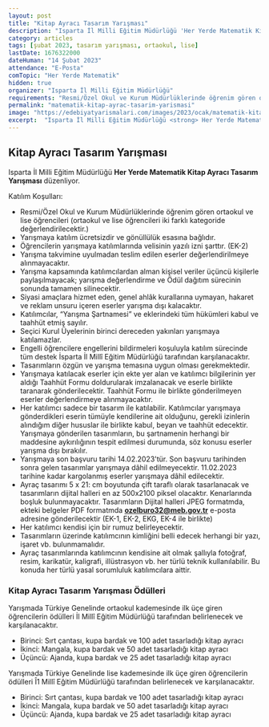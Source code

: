 ```yaml
---
layout: post
title: "Kitap Ayracı Tasarım Yarışması"
description: "Isparta İl Milli Eğitim Müdürlüğü 'Her Yerde Matematik Kitap Ayracı Tasarım Yarışması' düzenliyor."
category: articles
tags: [şubat 2023, tasarım yarışması, ortaokul, lise]
lastDate: 1676322000
dateHuman: "14 Şubat 2023"
attendance: "E-Posta"
comTopic: "Her Yerde Matematik"
hidden: true
organizer: "Isparta İl Milli Eğitim Müdürlüğü"
requirements: "Resmi/Özel Okul ve Kurum Müdürlüklerinde öğrenim gören ortaokul ve lise öğrencileri katılabilir."
permalink: "matematik-kitap-ayrac-tasarim-yarismasi"
image: "https://edebiyatyarismalari.com/images/2023/ocak/matematik-kitap-ayrac-tasarim-yarismasi.jpg"
excerpt:  "Isparta İl Milli Eğitim Müdürlüğü <strong> Her Yerde Matematik Kitap Ayracı Tasarım Yarışması </strong> düzenliyor."
---
```


## Kitap Ayracı Tasarım Yarışması
Isparta İl Milli Eğitim Müdürlüğü **Her Yerde Matematik Kitap Ayracı Tasarım Yarışması** düzenliyor.  

Katılım Koşulları:
- Resmi/Özel Okul ve Kurum Müdürlüklerinde öğrenim gören ortaokul ve lise öğrencileri (ortaokul ve lise öğrencileri iki farklı kategoride değerlendirilecektir.)
- Yarışmaya katılım ücretsizdir ve gönüllülük esasına bağlıdır.
- Öğrencilerin yarışmaya katılımlarında velisinin yazılı izni şarttır. (EK-2)
- Yarışma takvimine uyulmadan teslim edilen eserler değerlendirilmeye alınmayacaktır.
- Yarışma kapsamında katılımcılardan alman kişisel veriler üçüncü kişilerle paylaşılmayacak; yarışma değerlendirme ve Ödül dağıtım sürecinin sonunda tamamen silinecektir.
- Siyasi amaçlara hizmet eden, genel ahlâk kurallarına uymayan, hakaret ve reklam unsuru içeren eserler yarışma dışı kalacaktır.
- Katılımcılar, “Yarışma Şartnamesi” ve eklerindeki tüm hükümleri kabul ve taahhüt etmiş sayılır.
- Seçici Kurul Üyelerinin birinci dereceden yakınları yarışmaya katılamazlar.
- Engelli öğrencilere engellerini bildirmeleri koşuluyla katılım sürecinde tüm destek İsparta İl Millî Eğitim Müdürlüğü tarafından karşılanacaktır.
- Tasarımların özgün ve yarışma temasına uygun olması gerekmektedir.
- Yarışmaya katılacak eserler için ekte yer alan ve katılımcı bilgilerinin yer aldığı Taahhüt Formu doldurularak imzalanacak ve eserle birlikte taranarak gönderilecektir. Taahhüt Formu ile birlikte gönderilmeyen eserler değerlendirmeye alınmayacaktır.
- Her katılımcı sadece bir tasarım ile katılabilir. Katılımcılar yarışmaya gönderdikleri eserin tümüyle kendilerine ait olduğunu, gerekli izinlerin alındığım diğer hususlar ile birlikte kabul, beyan ve taahhüt edecektir. Yarışmaya gönderilen tasarımların, bu şartnamenin herhangi bir maddesine aykırılığının tespit edilmesi durumunda, söz konusu eserler yarışma dışı bırakılır.
- Yarışmaya son başvuru tarihi 14.02.2023'tür. Son başvuru tarihinden sonra gelen tasarımlar yarışmaya dâhil edilmeyecektir. 11.02.2023 tarihine kadar kargolanmış eserler yarışmaya dâhil edilecektir.
- Ayraç tasarımı 5 x 21: cm boyutunda çift taraflı olarak tasarlanacak ve tasarımların dijital halleri en az 500x2100 piksel olacaktır. Kenarlarında boşluk bulunmayacaktır. Tasarımların Dijital halleri JPEG formatmda, ekteki belgeler PDF formatmda **ozelburo32@meb.gov.tr** e-posta adresine gönderilecektir (EK-1, EK-2, EKG, EK-4 ile birlikte)
- Her katılımcı kendisi için bir rumuz belirleyecektir.
- Tasarımların üzerinde katılımcının kimliğini belli edecek herhangi bir yazı, işaret vb. bulunmamalıdır.
- Ayraç tasarımlarında katılımcının kendisine ait olmak şallıyla fotoğraf, resim, karikatür, kaligrafi, illüstrasyon vb. her türlü teknik kullanılabilir. Bu konuda her türlü yasal sorumluluk katılımcılara aittir.


### Kitap Ayracı Tasarım Yarışması Ödülleri
Yarışmada Türkiye Genelinde ortaokul kademesinde ilk üçe giren öğrencilerin ödülleri İl Millî Eğitim Müdürlüğü tarafından belirlenecek ve karşılanacaktır.
- Birinci: Sırt çantası, kupa bardak ve 100 adet tasarladığı kitap ayracı
- İkinci: Mangala, kupa bardak ve 50 adet tasarladığı kitap ayracı
- Üçüncü: Ajanda, kupa bardak ve 25 adet tasarladığı kitap ayracı

Yarışmada Türkiye Genelinde lise kademesinde ilk üçe giren öğrencilerin ödülleri Î1 Millî Eğitim Müdürlüğü tarafından belirlenecek ve karşılanacaktır.
- Birinci: Sırt çantası, kupa bardak ve 100 adet tasarladığı kitap ayracı
- İkinci: Mangala, kupa bardak ve 50 adet tasarladığı kitap ayracı
- Üçüncü: Ajanda, kupa bardak ve 25 adet tasarladığı kitap ayracı